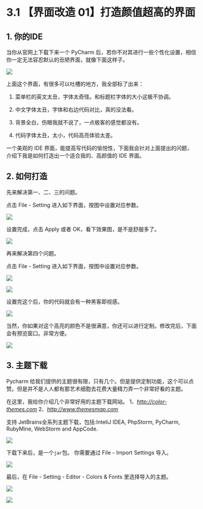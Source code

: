 # 3.1 【界面改造 01】打造颜值超高的界面



## 1. 你的IDE

当你从官网上下载下来一个 PyCharm 后，若你不对其进行一些个性化设置，相信你一定无法容忍默认的丑陋界面，就像下面这样子。

![](http://image.iswbm.com/20200823105736.png)





上面这个界面，有很多可以吐槽的地方，我全部标了出来：

1. 菜单栏的英文太丑，字体太奇怪。和标题栏字体的大小这极不协调。

2. 中文字体太丑，字体和右边代码对比，真的没法看。

3. 背景全白，伤眼我就不说了，一点极客的感觉都没有。

4. 代码字体太丑，太小，代码高亮体验太差。

一个美观的 IDE 界面，能提高写代码的愉悦性，下面我会针对上面提出的问题，介绍下我是如何打造出一个适合我的、高颜值的 IDE 界面。

## 2. 如何打造

先来解决第一、二、三的问题。

点击 File - Setting 进入如下界面，按图中设置对应参数。

![](http://image.iswbm.com/20200831113012.png)

设置完成，点击 Apply 或者 OK，看下效果图，是不是舒服多了。

![](http://image.iswbm.com/20200831113110.png)

再来解决第四个问题。

点击 File - Setting 进入如下界面，按图中设置对应参数。

![](http://image.iswbm.com/20200831113244.png)

![](http://image.iswbm.com/20200831113421.png)

设置完这个后，你的代码就会有一种黑客即视感。

![](http://image.iswbm.com/20200823105947.png)

当然，你如果对这个高亮的颜色不是很满意，你还可以进行定制。修改完后，下面会有预览窗口。非常方便。

![](http://image.iswbm.com/20200823105956.png)

## 3. 主题下载

Pycharm 给我们提供的主题很有限，只有几个。但是提供定制功能，这个可以点赞。但是并不是人人都有那艺术细胞去花费大量精力弄一个非常好看的主题。

在这里，我给你介绍几个非常好用的主题下载网站。
1、*http://color-themes.com*
2、*http://www.themesmap.com*

支持 JetBrains全系列主题下载，包括:InteliJ IDEA, PhpStorm, PyCharm, RubyMine, WebStorm and AppCode.

![](http://image.iswbm.com/20200823110134.png)

下载下来后，是一个`jar`包。
你需要通过 File - Import Settings 导入。

![](http://image.iswbm.com/20200823110516.png)

最后，在 File - Setting - Editor - Colors & Fonts 里选择导入的主题。

![](http://image.iswbm.com/20200831113606.png)



![](https://open.weixin.qq.com/qr/code?username=idealyard)

